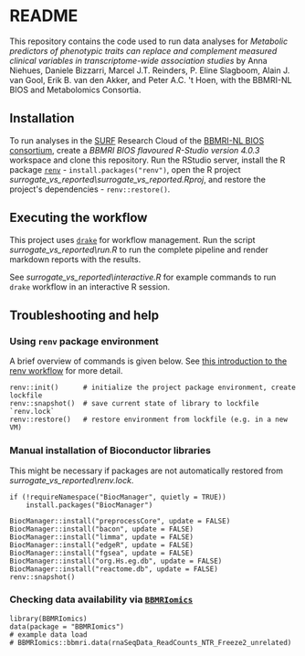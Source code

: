 # README

This repository contains the code used to run data analyses for *Metabolic predictors of phenotypic traits can replace and complement measured clinical variables in transcriptome-wide association studies* by Anna Niehues, Daniele Bizzarri, Marcel J.T. Reinders, P. Eline Slagboom, Alain J. van Gool, Erik B. van den Akker, and Peter A.C. 't Hoen, with the BBMRI-NL BIOS and Metabolomics Consortia.

## Installation

To run analyses in the [SURF](https://www.surf.nl/en) Research Cloud of the [BBMRI-NL BIOS consortium](https://www.bbmri.nl/acquisition-use-analyze/bios), create a *BBMRI BIOS flavoured R-Studio version 4.0.3* workspace and clone this repository. Run the RStudio server, install the R package [`renv`](https://cran.r-project.org/package=renv) - `install.packages("renv")`, open the R project *surrogate_vs_reported\surrogate_vs_reported.Rproj*, and restore the project's dependencies - `renv::restore()`. 

## Executing the workflow

This project uses [`drake`](https://cran.r-project.org/package=drake) for workflow management. Run the script *surrogate_vs_reported\run.R* to run the complete pipeline and render markdown reports with the results.

See *surrogate_vs_reported\interactive.R* for example commands to run `drake` workflow in an interactive R session.

## Troubleshooting and help

### Using `renv` package environment

A brief overview of commands is given below. See [this introduction to the renv workflow](https://rstudio.github.io/renv/articles/renv.html#workflow-1) for more detail.

```{r}
renv::init()      # initialize the project package environment, create lockfile
renv::snapshot()  # save current state of library to lockfile `renv.lock`
renv::restore()   # restore environment from lockfile (e.g. in a new VM)
```

### Manual installation of Bioconductor libraries

This might be necessary if packages are not automatically restored from *surrogate_vs_reported\renv.lock*.

```{r}
if (!requireNamespace("BiocManager", quietly = TRUE))
    install.packages("BiocManager")

BiocManager::install("preprocessCore", update = FALSE)
BiocManager::install("bacon", update = FALSE)
BiocManager::install("limma", update = FALSE)
BiocManager::install("edgeR", update = FALSE)
BiocManager::install("fgsea", update = FALSE)
BiocManager::install("org.Hs.eg.db", update = FALSE)
BiocManager::install("reactome.db", update = FALSE)
renv::snapshot()
```

### Checking data availability via [`BBMRIomics`](https://bbmri-nl.github.io/BBMRIomics/index.html)

```{r}
library(BBMRIomics)
data(package = "BBMRIomics")
# example data load
# BBMRIomics::bbmri.data(rnaSeqData_ReadCounts_NTR_Freeze2_unrelated)
```




